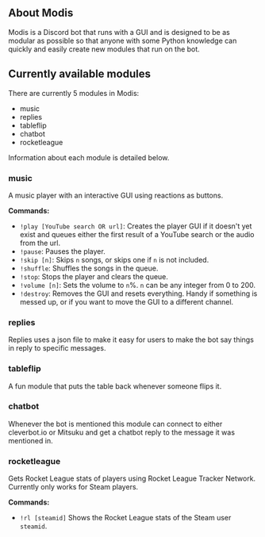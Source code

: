 ## About Modis
Modis is a Discord bot that runs with a GUI and is designed to be as modular as possible so that anyone with some Python knowledge can quickly and easily create new modules that run on the bot.

## Currently available modules
There are currently 5 modules in Modis:
- music
- replies
- tableflip
- chatbot
- rocketleague

Information about each module is detailed below.

### music
A music player with an interactive GUI using reactions as buttons.

**Commands:**
- `!play [YouTube search OR url]`: Creates the player GUI if it doesn't yet exist and queues either the first result of a YouTube search or the audio from the url.
- `!pause`: Pauses the player.
- `!skip [n]`: Skips `n` songs, or skips one if `n` is not included.
- `!shuffle`: Shuffles the songs in the queue.
- `!stop`: Stops the player and clears the queue.
- `!volume [n]`: Sets the volume to `n`%. `n` can be any integer from 0 to 200.
- `!destroy`: Removes the GUI and resets everything. Handy if something is messed up, or if you want to move the GUI to a different channel.

### replies
Replies uses a json file to make it easy for users to make the bot say things in reply to specific messages.

### tableflip
A fun module that puts the table back whenever someone flips it.

### chatbot
Whenever the bot is mentioned this module can connect to either cleverbot.io or Mitsuku and get a chatbot reply to the message it was mentioned in.

### rocketleague
Gets Rocket League stats of players using Rocket League Tracker Network. Currently only works for Steam players.

**Commands:**
- `!rl [steamid]` Shows the Rocket League stats of the Steam user `steamid`.
